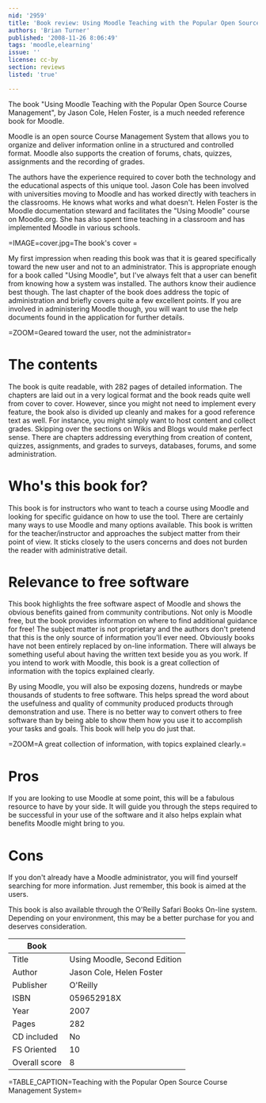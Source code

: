 ```yaml
---
nid: '2959'
title: 'Book review: Using Moodle Teaching with the Popular Open Source Course Management by <i>Jason Cole, Helen Foster</i>'
authors: 'Brian Turner'
published: '2008-11-26 8:06:49'
tags: 'moodle,elearning'
issue: ''
license: cc-by
section: reviews
listed: 'true'

---
```

The book "Using Moodle Teaching with the Popular Open Source Course Management", by Jason Cole, Helen Foster, is a much needed reference book for Moodle. 

Moodle is an open source Course Management System that allows you to organize and deliver information online in a structured and controlled format. Moodle also supports the creation of forums, chats, quizzes, assignments and the recording of grades. 

The authors have the experience required to cover both the technology and the educational aspects of this unique tool. Jason Cole has been involved with universities moving to Moodle and has worked directly with teachers in the classrooms. He knows what works and what doesn't. Helen Foster is the Moodle documentation steward and facilitates the "Using Moodle" course on Moodle.org. She has also spent time teaching in a classroom and has implemented Moodle in various schools.

<!--break-->

=IMAGE=cover.jpg=The book's cover =

My first impression when reading this book was that it is geared specifically toward the new user and not to an administrator. This is appropriate enough for a book called "Using Moodle", but I've always felt that a user can benefit from knowing how a system was installed. The authors know their audience best though. The last chapter of the book does address the topic of administration and briefly covers quite a few excellent points. If you are involved in administering Moodle though, you will want to use the help documents found in the application for further details.

=ZOOM=Geared toward the user, not the administrator=

# The contents

The book is quite readable, with 282 pages of detailed information. The chapters are laid out in a very logical format and the book reads quite well from cover to cover. However, since you might not need to implement every feature, the book also is divided up cleanly and makes for a good reference text as well. For instance, you might simply want to host content and collect grades. Skipping over the sections on Wikis and Blogs would make perfect sense. There are chapters addressing everything from creation of content, quizzes, assignments, and grades to surveys, databases, forums, and some administration.

# Who's this book for?

This book is for instructors who want to teach a course using Moodle and looking for specific guidance on how to use the tool. There are certainly many ways to use Moodle and many options available. This book is written for the teacher/instructor and approaches the subject matter from their point of view. It sticks closely to the users concerns and does not burden the reader with administrative detail.

# Relevance to free software

This book highlights the free software aspect of Moodle and shows the obvious benefits gained from community contributions. Not only is Moodle free, but the book provides information on where to find additional guidance for free! The subject matter is not proprietary and the authors don't pretend that this is the only source of information you'll ever need. Obviously books have not been entirely replaced by on-line information. There will always be something useful about having the written text beside you as you work. If you intend to work with Moodle, this book is a great collection of information with the topics explained clearly.

By using Moodle, you will also be exposing dozens, hundreds or maybe thousands of students to free software. This helps spread the word about the usefulness and quality of community produced products through demonstration and use. There is no better way to convert others to free software than by being able to show them how you use it to accomplish your tasks and goals. This book will help you do just that.

=ZOOM=A great collection of information, with topics explained clearly.=

# Pros

If you are looking to use Moodle at some point, this will be a fabulous resource to have by your side. It will guide you through the steps required to be successful in your use of the software and it also helps explain what benefits Moodle might bring to you.

# Cons

If you don't already have a Moodle administrator, you will find yourself searching for more information. Just remember, this book is aimed at the users.

This book is also available through the O'Reilly Safari Books On-line system. Depending on your environment, this may be a better purchase for you and deserves consideration.

Book | |
--------------|--------|
Title | Using Moodle, Second Edition | 
Author | Jason Cole, Helen Foster |
Publisher | O'Reilly |
ISBN | 059652918X | 
Year | 2007 |
Pages | 282 |
CD included | No |
FS Oriented | 10 |
Overall score | 8 |

=TABLE_CAPTION=Teaching with the Popular Open Source Course Management System=
